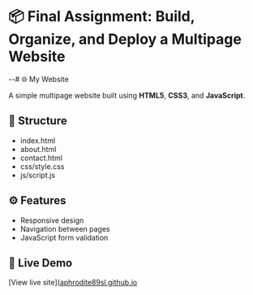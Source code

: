 # 📦 Final Assignment: Build, Organize, and Deploy a Multipage Website
--# 🌐 My Website

A simple multipage website built using **HTML5**, **CSS3**, and **JavaScript**.

## 📁 Structure
- index.html
- about.html
- contact.html
- css/style.css
- js/script.js


## ⚙️ Features
- Responsive design  
- Navigation between pages  
- JavaScript form validation  

## 🚀 Live Demo
[View live site]([aphrodite89sl.github.io](https://aphrodite89sl.github.io/my_websiteplp-webtechnologies-final-project-and-deployment-Final-Project-and-Dep/)

